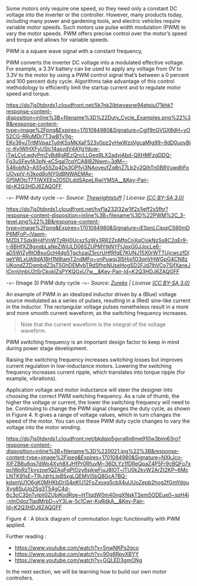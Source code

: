 Some motors only require one speed, so they need only a constant DC voltage into the inverter or the controller. However, many products today, including many power and gardening tools, and electric vehicles require variable motor speeds. Such motors use pulse width modulation (PWM) to vary the motor speeds. PWM offers precise control over the motor’s speed and torque and allows for variable speeds.

PWM is a square wave signal with a constant frequency, 

PWM converts the inverter DC voltage into a modulated effective voltage. For example, a 3.3V battery can be used to apply any voltage from 0V to 3.3V to the motor by using a PWM control signal that’s between a 0 percent and 100 percent duty cycle. Algorithms take advantage of this control methodology to efficiently limit the startup current and to regulate motor speed and torque.

https://do7js0tdxrds1.cloudfront.net/5k7nk2ibtwvasne94etpiul71khk?response-content-disposition=inline%3B+filename%3D%22Duty_Cycle_Examples.png%22%3B&response-content-type=image%2Fpng&Expires=1701084980&Signature=Cgif9nGVGX8dH~yO52CG-RRuMDr7T3wBTy1lg-EKv36yJTrtMVpazTujhKSsMkXaF523v0pz2yHwWzsVgcaMIg99~9dD0uovBjrc-KylWIHXFyUSlc14asvdV4AYgYduw-iTwLCvLwdyPmZyBd8gREzQncLLGeq9LX2advjAbd-QXHMFzgDDQ-Fg3uSFevfA3pN-eCSgaI7cpYCA8l82Nwm~3dM~-S46obN3~AS5g5SZp4Ds3OPfvj3NAoveufZq8nZ7Lb2y2QIhTn0B8VuwdhFoUOypjV-h3kod8oNY0dBNWAEMAv-Gf5MOtcT7TlWXEEq2DSDLddSApeLRwjYM5A__&Key-Pair-Id=K2Q3HDJ6ZAQGFF

-=- PWM duty cycle
-=- *Source: [Thewrightstuff](https://commons.wikimedia.org/wiki/File:Duty_Cycle_Examples.png) | License [(CC BY-SA 3.0)](https://creativecommons.org/licenses/by-sa/3.0/deed.en)*

https://do7js0tdxrds1.cloudfront.net/hyf1a232l32w1lf2s1jeff2s5fhr?response-content-disposition=inline%3B+filename%3D%22PWM%2C_3-level.png%22%3B&response-content-type=image%2Fpng&Expires=1701084980&Signature=iESpnLCipqiC590mDP6MFoP~iVaem-MZDLTSdx8H4fVnWTzRH0Ucsz5zWx3RR2ZpMfpCnXqClokNzSs8C2qEr9-r-6BHfXZ8gnqbLaNeZWiULD06SZUPMYtkNYFtJpxG0JJocLe6-aD5WIZyRtOBxuGcH4dg5TgchzaiZ5rcrUHfRfqE7KUNJ15X0rWTTUjcwczfDlqeYWLxUA9dA18H1N8tamT2ndMFo~vnPuwsj3I5Hjo1O3qnVHWGpG4CN8zUKondZZDqmbdZ3sT5GhDEMybTRdSfhpNUseHogSD2FJd7lhVCo7SjfXaneJlCnnVmbU2tSrCkokIZsPYKQGxU7w__&Key-Pair-Id=K2Q3HDJ6ZAQGFF

-=- (Image 3) PWM duty cycle
-=- *Source: [Zureks](https://commons.wikimedia.org/wiki/File:PWM,_3-level.svg) | License [(CC BY-SA 3.0)](https://creativecommons.org/licenses/by-sa/3.0/deed.en)*

An example of PWM in an idealized inductor driven by a (Blue) voltage source modulated as a series of pulses, resulting in a (Red)  sine-like current in the inductor. The rectangular voltage pulses nonetheless result in a more and more smooth current waveform, as the switching frequency increases. 

>Note that the current waveform is the integral of the voltage waveform.

PWM switching frequency is an important design factor to keep in mind during power stage development. 

Raising the switching frequency increases switching losses but improves current regulation in low-inductance motors. Lowering the switching frequency increases current ripple, which translates into torque ripple (for example, vibrations). 


Application voltage and motor inductance will steer the designer into choosing the correct PWM switching frequency. As a rule of thumb, the higher the voltage or current, the lower the switching frequency will need to be. Continuing to change the PWM signal changes the duty cycle, as shown in Figure 4. It gives a range of voltage values, which in turn changes the speed of the motor. You can use these PWM duty cycle changes to vary the voltage into the motor winding.

https://do7js0tdxrds1.cloudfront.net/bkdqjq5gvra6n6me910w3bim63ro?response-content-disposition=inline%3B+filename%3D%220021.jpg%22%3B&response-content-type=image%2Fjpeg&Expires=1701084980&Signature=NXkJco-XIFZB8u6qs7dWo4Xyh8XJHfPr0RfuvM~36DLYz1fDReQpaZ4P5Fr9cBQFo7xpclWoRzTkvyzoe1QZAqFqPIOzy6sjkwFiuJ8lOT~lTU0k2kvW2ArZt2KP~6McLNTK91sE~T9jJdrhLlpB5xgLQEMVi5bQ8GcA7BQ-kdsmVJ1O6gK0MHKbDriS4pKfJ12FoZxoxq5cbX4uUUoZepb2hog2fGmYdguXyg8SuUg2Sg3T54gC4d-6c3oC3SnTyIpIj0ZUbjKodRge~HTIqdW0m40ngXNskTSem5ODEue0~spH4j-nlnOdozTtadMrbD~vY3Lw-5c1Cwr-KpRdkA__&Key-Pair-Id=K2Q3HDJ6ZAQGFF

Figure 4 : A block diagram of commutation logic functionality with PWM applied.

Further reading : 
* https://www.youtube.com/watch?v=5nwNKPs2gco
* https://www.youtube.com/watch?v=90g6RpvXBYY
* https://www.youtube.com/watch?v=GQLED3gmONg


In the next section, we will be learning how to build our own motor controllers.